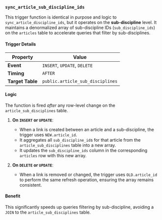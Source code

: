 
### `sync_article_sub_discipline_ids`

This trigger function is identical in purpose and logic to `sync_article_discipline_ids`, but it operates on the **sub-discipline** level. It maintains a denormalized array of sub-discipline IDs (`sub_discipline_ids`) on the `articles` table to accelerate queries that filter by sub-disciplines.

#### Trigger Details

| Property      | Value                             |
| ------------- | --------------------------------- |
| **Event**     | `INSERT`, `UPDATE`, `DELETE`      |
| **Timing**    | `AFTER`                           |
| **Target Table** | `public.article_sub_disciplines`  |

#### Logic

The function is fired *after* any row-level change on the `article_sub_disciplines` table.

1.  **On `INSERT` or `UPDATE`**:
    -   When a link is created between an article and a sub-discipline, the trigger uses `NEW.article_id`.
    -   It aggregates all `sub_discipline_id`s for that article from the `article_sub_disciplines` table into a new array.
    -   It updates the `sub_discipline_ids` column in the corresponding `articles` row with this new array.

2.  **On `DELETE` or `UPDATE`**:
    -   When a link is removed or changed, the trigger uses `OLD.article_id` to perform the same refresh operation, ensuring the array remains consistent.

#### Benefit

This significantly speeds up queries filtering by sub-discipline, avoiding a `JOIN` to the `article_sub_disciplines` table.